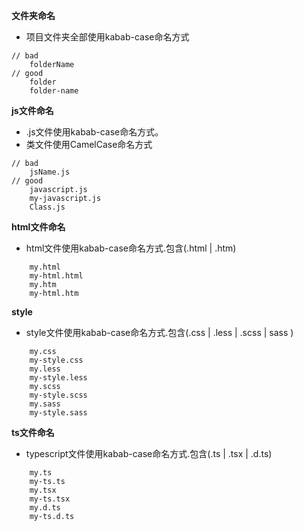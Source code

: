 **文件夹命名**
- 项目文件夹全部使用kabab-case命名方式
 
```
// bad
    folderName
// good
    folder
    folder-name
```

**js文件命名**
- .js文件使用kabab-case命名方式。
- 类文件使用CamelCase命名方式

```
// bad
    jsName.js
// good
    javascript.js
    my-javascript.js
    Class.js
```

**html文件命名**
- html文件使用kabab-case命名方式.包含(.html | .htm)

```
    my.html
    my-html.html
    my.htm
    my-html.htm
```

**style**
- style文件使用kabab-case命名方式.包含(.css | .less | .scss | sass )

```
    my.css
    my-style.css
    my.less
    my-style.less
    my.scss
    my-style.scss
    my.sass
    my-style.sass
```

**ts文件命名**
- typescript文件使用kabab-case命名方式.包含(.ts | .tsx | .d.ts)

```
    my.ts
    my-ts.ts
    my.tsx
    my-ts.tsx
    my.d.ts
    my-ts.d.ts
```